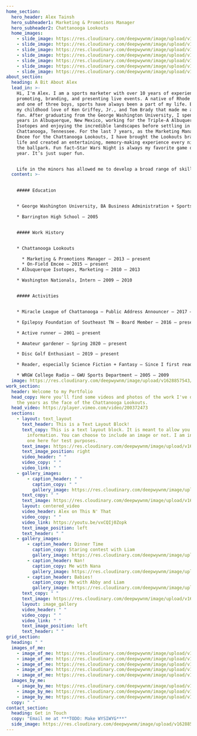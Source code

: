 ```yaml
---
home_section:
  hero_header: Alex Tainsh
  hero_subheader1: Marketing & Promotions Manager
  hero_subheader2: Chattanooga Lookouts
  home_images:
    - slide_image: https://res.cloudinary.com/deepwywnm/image/upload/v1628856745/Alex%27s%20Site/DSC_0366-scaled_dnyh10.jpg
    - slide_image: https://res.cloudinary.com/deepwywnm/image/upload/v1628856719/Alex%27s%20Site/Alex-and-Abby-scaled_nxetxz.jpg
    - slide_image: https://res.cloudinary.com/deepwywnm/image/upload/v1628856693/Alex%27s%20Site/Alex-and-Liam-scaled_jvafnp.jpg
    - slide_image: https://res.cloudinary.com/deepwywnm/image/upload/v1628856665/Alex%27s%20Site/Alex-and-Nick-at-Notch-Brewery-scaled_ksbypy.jpg
    - slide_image: https://res.cloudinary.com/deepwywnm/image/upload/v1628856633/Alex%27s%20Site/Alex-at-Fenway-scaled_gyecix.jpg
    - slide_image: https://res.cloudinary.com/deepwywnm/image/upload/v1628856597/Alex%27s%20Site/Alex-Abby-and-Liam-scaled_sx4gnt.jpg
    - slide_image: https://res.cloudinary.com/deepwywnm/image/upload/v1628856554/Alex%27s%20Site/Alex-and-Nana-scaled_ursxda.jpg
about_section:
  heading: A Bit About Alex
  lead_in: >-
    Hi, I'm Alex. I am a sports marketer with over 10 years of experience
    promoting, branding, and presenting live events. A native of Rhode Island
    and one of three boys, sports have always been a part of my life. But it was
    my childhood love of Ken Griffey, Jr., and Tom Brady that made me a lifelong
    fan. After graduating from the George Washington University, I spent a few
    years in Albuquerque, New Mexico, working for the Triple-A Albuquerque
    Isotopes and enjoying the incredible landscapes before settling in beautiful
    Chattanooga, Tennessee. For the last 7 years, as the Marketing Manager and
    Emcee for the Chattanooga Lookouts, I have brought the Lookouts brand to
    life and created an entertaining, memory-making experience every night at
    the ballpark. Fun fact—Star Wars Night is always my favorite game of the
    year. It’s just super fun.


    Life in the minors has allowed me to develop a broad range of skills, including game presentation, graphic design and photography, social media marketing, and partner fulfillment. I understand how all these things work together to create a team's overall identity. Chattanooga has been the perfect place to grow, and it’s been awesome becoming a member of this community. I love to be active and am a life-long runner who recently discovered that long distances are actually more fun. I have now completed three half marathons, and hopefully soon I can update this to include "and one marathon." If you are at a Lookouts game or checking out the Chattanooga Miracle League, be sure to say “Hi.”
  content: >-
    

    ##### Education


    * George Washington University, BA Business Administration + Sports Marketing — 2005-2009

    * Barrington High School – 2005


    ##### Work History


    * Chattanooga Lookouts

      * Marketing & Promotions Manager — 2013 – present
      * On-Field Emcee — 2015 – present
    * Albuquerque Isotopes, Marketing — 2010 – 2013

    * Washington Nationals, Intern — 2009 – 2010


    ##### Activities


    * Miracle League of Chattanooga — Public Address Announcer — 2017 – present

    * Epilepsy Foundation of Southeast TN — Board Member — 2016 – present

    * Active runner — 2001 – present

    * Amateur gardener — Spring 2020 – present

    * Disc Golf Enthusiast — 2019 – present

    * Reader, especially Science Fiction + Fantasy — Since I first read Harry Potter – present

    * WRGW College Radio — GWU Sports Department — 2005 – 2009
  image: https://res.cloudinary.com/deepwywnm/image/upload/v1628857543/Alex%27s%20Site/alex-patriotic-scaled_kykeus.jpg
work_section:
  header: Welcome to my Portfolio
  head_copy: Here you'll find some videos and photos of the work I've done over
    the years as the face of the Chattanooga Lookouts.
  head_video: https://player.vimeo.com/video/200372473
  sections:
    - layout: text_layout
      text_header: This is a Text Layout Block!
      text_copy: This is a text layout block. It is meant to allow you to give more
        information. You can choose to include an image or not. I am including
        one here for test purposes.
      text_image: https://res.cloudinary.com/deepwywnm/image/upload/v1628856719/Alex%27s%20Site/Alex-and-Abby-scaled_nxetxz.jpg
      text_image_position: right
      video_header: " "
      video_copy: " "
      video_link: " "
    - gallery_images:
        - caption_header: " "
          caption_copy: " "
          gallery_image: https://res.cloudinary.com/deepwywnm/image/upload/v1628858085/Alex%27s%20Site/Sketch-of-Alex-scaled_kr9lsp.webp
      text_copy: " "
      text_image: https://res.cloudinary.com/deepwywnm/image/upload/v1628858085/Alex%27s%20Site/Sketch-of-Alex-scaled_kr9lsp.webp
      layout: centered_video
      video_header: Alex on This N' That
      video_copy: " "
      video_link: https://youtu.be/vxCQIj0Zopk
      text_image_position: left
      text_header: " "
    - gallery_images:
        - caption_header: Dinner Time
          caption_copy: Staring contest with Liam
          gallery_image: https://res.cloudinary.com/deepwywnm/image/upload/v1628856693/Alex%27s%20Site/Alex-and-Liam-scaled_jvafnp.jpg
        - caption_header: Nan!
          caption_copy: Me with Nana
          gallery_image: https://res.cloudinary.com/deepwywnm/image/upload/v1628856554/Alex%27s%20Site/Alex-and-Nana-scaled_ursxda.jpg
        - caption_header: Babies!
          caption_copy: Me with Abby and Liam
          gallery_image: https://res.cloudinary.com/deepwywnm/image/upload/v1628856597/Alex%27s%20Site/Alex-Abby-and-Liam-scaled_sx4gnt.jpg
      text_copy: " "
      text_image: https://res.cloudinary.com/deepwywnm/image/upload/v1628858085/Alex%27s%20Site/Sketch-of-Alex-scaled_kr9lsp.webp
      layout: image_gallery
      video_header: " "
      video_copy: " "
      video_link: " "
      text_image_position: left
      text_header: " "
grid_section:
  heading: " "
  images_of_me:
    - image_of_me: https://res.cloudinary.com/deepwywnm/image/upload/v1628857543/Alex%27s%20Site/alex-patriotic-scaled_kykeus.jpg
    - image_of_me: https://res.cloudinary.com/deepwywnm/image/upload/v1628856745/Alex%27s%20Site/DSC_0366-scaled_dnyh10.jpg
    - image_of_me: https://res.cloudinary.com/deepwywnm/image/upload/v1628856719/Alex%27s%20Site/Alex-and-Abby-scaled_nxetxz.jpg
    - image_of_me: https://res.cloudinary.com/deepwywnm/image/upload/v1628856693/Alex%27s%20Site/Alex-and-Liam-scaled_jvafnp.jpg
    - image_of_me: https://res.cloudinary.com/deepwywnm/image/upload/v1628856665/Alex%27s%20Site/Alex-and-Nick-at-Notch-Brewery-scaled_ksbypy.jpg
  images_by_me:
    - image_by_me: https://res.cloudinary.com/deepwywnm/image/upload/v1628856633/Alex%27s%20Site/Alex-at-Fenway-scaled_gyecix.jpg
    - image_by_me: https://res.cloudinary.com/deepwywnm/image/upload/v1628856597/Alex%27s%20Site/Alex-Abby-and-Liam-scaled_sx4gnt.jpg
    - image_by_me: https://res.cloudinary.com/deepwywnm/image/upload/v1628856554/Alex%27s%20Site/Alex-and-Nana-scaled_ursxda.jpg
  copy: " "
contact_section:
  heading: Get in Touch
  copy: "Email me at ***TODO: Make WYSIWYG***"
  side_image: https://res.cloudinary.com/deepwywnm/image/upload/v1628858085/Alex%27s%20Site/Sketch-of-Alex-scaled_kr9lsp.webp
---
```

